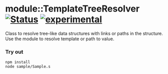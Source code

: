 
# module::TemplateTreeResolver [![Status](https://github.com/Wandalen/wTemplateTreeResolver/workflows/Publish/badge.svg)](https://github.com/Wandalen/wTemplateTreeResolver/actions?query=workflow%3APublish) [![experimental](https://img.shields.io/badge/stability-experimental-orange.svg)](https://github.com/emersion/stability-badges#experimental)

Class to resolve tree-like data structures with links  or paths in the structure. Use the module to resolve template or path to value.

### Try out
```
npm install
node sample/Sample.s
```















































































